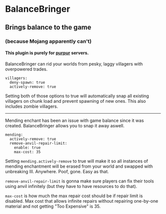<h1>BalanceBringer</h1>

<h2>Brings balance to the game</h2>
<h3>(because Mojang apparently can't)</h3>

<h4>This plugin is purely for <a href="https://purpur.pl3x.net/">purpur</a> servers.</h4>

BalanceBringer can rid your worlds from pesky, laggy villagers with 
overpowered trades.

    villagers:
      deny-spawn: true
      actively-remove: true

Setting both of those options to true will automatically snap all 
existing villagers on chunk load and prevent spawning of new ones.
This also includes zombie villagers.

<hr>

Mending enchant has been an issue with game balance since it was created.
BalanceBringer allows you to snap it away aswell.

    mending:
      actively-remove: true
      remove-anvil-repair-limit:
        enable: true
        max-cost: 35
      
Setting `mending.actively-remove` to true will make it so all instances of mending enchantment 
will be erased from your world and swapped with unbreaking III. Anywhere. 
Poof, gone. Easy as that.

`remove-anvil-repair-limit` is gonna make sure players can fix their tools using anvil infinitely 
(but they have to have resources to do that).

`max-cost` is how much the max repair cost should be if repair limit is disabled. Max cost 
that allows infinite repairs without repairing one-by-one material and not getting "Too Expensive"
is 35.
